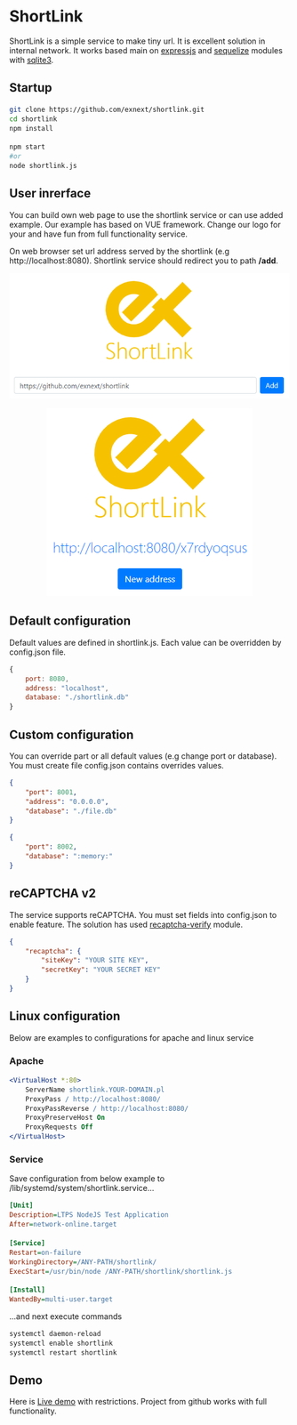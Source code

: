 # ShortLink

ShortLink is a simple service to make tiny url. It is excellent solution in internal network.
It works based main on [expressjs](https://www.npmjs.com/package/expressjs) and [sequelize](https://www.npmjs.com/package/sequelize) modules with [sqlite3](https://www.npmjs.com/package/sqlite3).

## Startup

```sh
git clone https://github.com/exnext/shortlink.git
cd shortlink
npm install

npm start
#or
node shortlink.js
```

## User inrerface

You can build own web page to use the shortlink service or can use added example. Our example has based on VUE framework. Change our logo for your and have fun from full functionality service.

On web browser set url address served by the shortlink (e.g http://localhost:8080). Shortlink service should redirect you to path **/add**.

<p align="center">
    <img src="./image/enter.png">
</p>

<p align="center">
    <img src="./image/result.png">
</p>

## Default configuration

Default values are defined in shortlink.js. Each value can be overridden by config.json file.

```js
{
    port: 8080,
    address: "localhost",
    database: "./shortlink.db"
}
```

## Custom configuration

You can override part or all default values (e.g change port or database). You must create file config.json contains overrides values.

```json
{
    "port": 8001,
    "address": "0.0.0.0",
    "database": "./file.db"
}
```

```json
{
    "port": 8002,
    "database": ":memory:"
}
```

## reCAPTCHA v2

The service supports reCAPTCHA. You must set fields into config.json to enable feature. The solution has used [recaptcha-verify](https://www.npmjs.com/package/recaptcha-verify) module.

```json
{
    "recaptcha": {
        "siteKey": "YOUR SITE KEY",
        "secretKey": "YOUR SECRET KEY"
    }
}
```

## Linux configuration

Below are examples to configurations for apache and linux service

### Apache

```apache
<VirtualHost *:80>
    ServerName shortlink.YOUR-DOMAIN.pl
    ProxyPass / http://localhost:8080/
    ProxyPassReverse / http://localhost:8080/
    ProxyPreserveHost On
    ProxyRequests Off
</VirtualHost>
```

### Service

Save configuration from below example to /lib/systemd/system/shortlink.service...

```ini
[Unit]
Description=LTPS NodeJS Test Application
After=network-online.target

[Service]
Restart=on-failure
WorkingDirectory=/ANY-PATH/shortlink/
ExecStart=/usr/bin/node /ANY-PATH/shortlink/shortlink.js

[Install]
WantedBy=multi-user.target
```

...and next execute commands

```sh
systemctl daemon-reload
systemctl enable shortlink
systemctl restart shortlink
```

## Demo

Here is [Live demo](https://sl.exnext.pl/add/) with restrictions. Project from github works with full functionality.
